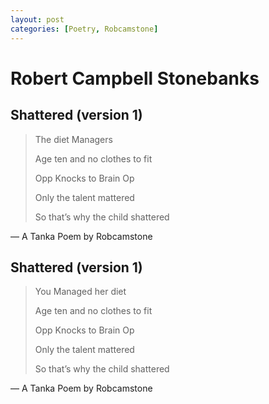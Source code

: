 ```yaml
---
layout: post
categories: [Poetry, Robcamstone]
---
```


# Robert Campbell Stonebanks

## Shattered (version 1)

> The diet Managers
>
> Age ten and no clothes to fit
>
> Opp Knocks to Brain Op
>
> Only the talent mattered
>
> So that’s why the child shattered

&#8212; A Tanka Poem by Robcamstone

## Shattered (version 1)

> You Managed her diet
>
> Age ten and no clothes to fit
>
> Opp Knocks to Brain Op
>
> Only the talent mattered
>
> So that’s why the child shattered

&#8212; A Tanka Poem by Robcamstone
